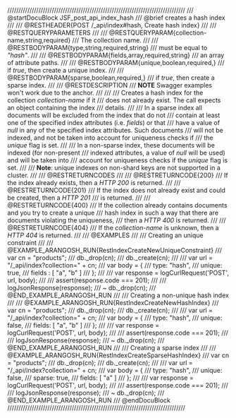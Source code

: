 ////////////////////////////////////////////////////////////////////////////////
/// @startDocuBlock JSF_post_api_index_hash
/// @brief creates a hash index
///
/// @RESTHEADER{POST /_api/index#hash, Create hash index}
///
/// @RESTQUERYPARAMETERS
///
/// @RESTQUERYPARAM{collection-name,string,required}
/// The collection name.
///
/// @RESTBODYPARAM{type,string,required,string}
/// must be equal to *"hash"*.
///
/// @RESTBODYPARAM{fields,array,required,string}
/// an array of attribute paths.
///
/// @RESTBODYPARAM{unique,boolean,required,}
/// if *true*, then create a unique index.
///
/// @RESTBODYPARAM{sparse,boolean,required,}
/// if *true*, then create a sparse index.
///
/// @RESTDESCRIPTION
/// **NOTE** Swagger examples won't work due to the anchor.
///
///
/// Creates a hash index for the collection *collection-name* if it
/// does not already exist. The call expects an object containing the index
/// details.
///
/// In a sparse index all documents will be excluded from the index that do not 
/// contain at least one of the specified index attributes (i.e. *fields*) or that 
/// have a value of *null* in any of the specified index attributes. Such documents 
/// will not be indexed, and not be taken into account for uniqueness checks if
/// the *unique* flag is set.
///
/// In a non-sparse index, these documents will be indexed (for non-present
/// indexed attributes, a value of *null* will be used) and will be taken into
/// account for uniqueness checks if the *unique* flag is set.
///
/// **Note**: unique indexes on non-shard keys are not supported in a cluster.
///
/// @RESTRETURNCODES
///
/// @RESTRETURNCODE{200}
/// If the index already exists, then a *HTTP 200* is returned.
///
/// @RESTRETURNCODE{201}
/// If the index does not already exist and could be created, then a *HTTP 201*
/// is returned.
///
/// @RESTRETURNCODE{400}
/// If the collection already contains documents and you try to create a unique
/// hash index in such a way that there are documents violating the uniqueness,
/// then a *HTTP 400* is returned.
///
/// @RESTRETURNCODE{404}
/// If the *collection-name* is unknown, then a *HTTP 404* is returned.
///
/// @EXAMPLES
///
/// Creating an unique constraint
///
/// @EXAMPLE_ARANGOSH_RUN{RestIndexCreateNewUniqueConstraint}
///     var cn = "products";
///     db._drop(cn);
///     db._create(cn);
///
///     var url = "/_api/index?collection=" + cn;
///     var body = { 
///       type: "hash", 
///       unique: true, 
///       fields : [ "a", "b" ] 
///     };
///
///     var response = logCurlRequest('POST', url, body);
///
///     assert(response.code === 201);
///
///     logJsonResponse(response);
///   ~ db._drop(cn);
/// @END_EXAMPLE_ARANGOSH_RUN
///
/// Creating a non-unique hash index
///
/// @EXAMPLE_ARANGOSH_RUN{RestIndexCreateNewHashIndex}
///     var cn = "products";
///     db._drop(cn);
///     db._create(cn);
///
///     var url = "/_api/index?collection=" + cn;
///     var body = { 
///       type: "hash", 
///       unique: false, 
///       fields: [ "a", "b" ] 
///     };
///
///     var response = logCurlRequest('POST', url, body);
///
///     assert(response.code === 201);
///
///     logJsonResponse(response);
///   ~ db._drop(cn);
/// @END_EXAMPLE_ARANGOSH_RUN
///
/// Creating a sparse index
///
/// @EXAMPLE_ARANGOSH_RUN{RestIndexCreateSparseHashIndex}
///     var cn = "products";
///     db._drop(cn);
///     db._create(cn);
///
///     var url = "/_api/index?collection=" + cn;
///     var body = { 
///       type: "hash", 
///       unique: false, 
///       sparse: true, 
///       fields: [ "a" ] 
///     };
///
///     var response = logCurlRequest('POST', url, body);
///
///     assert(response.code === 201);
///
///     logJsonResponse(response);
///   ~ db._drop(cn);
/// @END_EXAMPLE_ARANGOSH_RUN
/// @endDocuBlock
////////////////////////////////////////////////////////////////////////////////